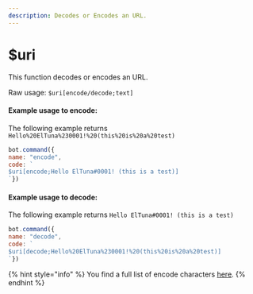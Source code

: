 ```yaml
---
description: Decodes or Encodes an URL.
---
```


# $uri

This function decodes or encodes an URL. 

Raw usage: `$uri[encode/decode;text]`

#### Example usage to encode:

The following example returns `Hello%20ElTuna%230001!%20(this%20is%20a%20test)`

```javascript
bot.command({
name: "encode",
code: `
$uri[encode;Hello ElTuna#0001! (this is a test)]
`})
```

#### Example usage to decode:

The following example returns `Hello ElTuna#0001! (this is a test)`

```javascript
bot.command({
name: "decode",
code: `
$uri[decode;Hello%20ElTuna%230001!%20(this%20is%20a%20test)]
`})
```

{% hint style="info" %}
You find a full list of encode characters [here](https://www.w3schools.com/tags/ref_urlencode.ASP).
{% endhint %}

